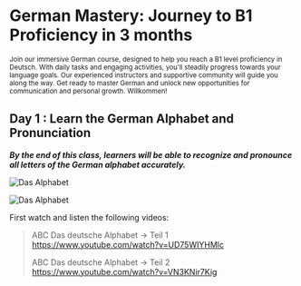 # **German Mastery: Journey to B1 Proficiency in 3 months**
<sub>Join our immersive German course, designed to help you reach a B1 level proficiency in Deutsch. With daily tasks and engaging activities, you'll steadily progress towards your language goals. Our experienced instructors and supportive community will guide you along the way. Get ready to master German and unlock new opportunities for communication and personal growth. Willkommen!

  
## Day 1 : Learn the German Alphabet and Pronunciation 
***By the end of this class, learners will be able to recognize and pronounce all letters of the German alphabet accurately.***

  ![Das Alphabet]([https://tcl.azureedge.net/p/images_ar/art_img/5b3dc7bf-8ade-44f5-b1a3-916dc85a6656.jpg](https://www.google.com/url?sa=i&url=https%3A%2F%2Fwww.alamy.es%2Fimagenes%2Fgerman-alphabet.html&psig=AOvVaw03zjp0KsIE9hdkU6LAb9da&ust=1686136978226000&source=images&cd=vfe&ved=0CBEQjRxqFwoTCNiL7O7Drv8CFQAAAAAdAAAAABAJ))
  
  ![Das Alphabet](https://tcl.azureedge.net/p/images_ar/art_img/5b3dc7bf-8ade-44f5-b1a3-916dc85a6656.jpg)
  
  First watch and listen the following videos: 
  
  > ABC Das deutsche Alphabet → Teil 1 https://www.youtube.com/watch?v=UD75WIYHMlc
  >
  > ABC Das deutsche Alphabet → Teil 2 https://www.youtube.com/watch?v=VN3KNir7Kig
